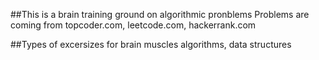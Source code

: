 ##This is a brain training ground on algorithmic pronblems
Problems are coming from topcoder.com, leetcode.com, hackerrank.com

##Types of excersizes for brain muscles
algorithms, data structures
